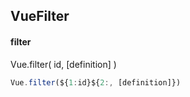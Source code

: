 ## VueFilter
#### filter
Vue.filter( id, [definition] )
```javascript
Vue.filter(${1:id}${2:, [definition]})
```